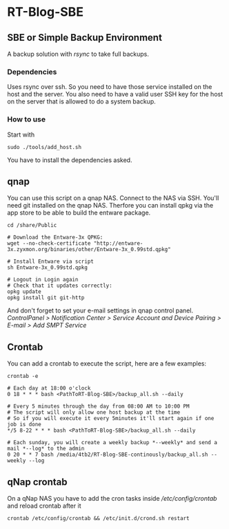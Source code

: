 # RT-Blog-SBE

## SBE or Simple Backup Environment

A backup solution with *rsync* to take full backups.

### Dependencies
Uses rsync over ssh. So you need to have those service installed on the host and the server. You also need to have a valid user SSH key for the host on the server that is allowed to do a system backup.

### How to use
Start with 

    sudo ./tools/add_host.sh

You have to install the dependencies asked.

## qnap
You can use this script on a qnap NAS. Connect to the NAS via SSH. You'll need git installed on the qnap NAS.
Therfore you can install qpkg via the app store to be able to build the entware package.

	cd /share/Public

	# Download the Entware-3x QPKG:
	wget --no-check-certificate "http://entware-3x.zyxmon.org/binaries/other/Entware-3x_0.99std.qpkg"

	# Install Entware via script
	sh Entware-3x_0.99std.qpkg

	# Logout in Login again
	# Check that it updates correctly:
	opkg update
	opkg install git git-http

And don't forget to set your e-mail settings in qnap control panel. *ControlPanel > Notification Center > Service Account and Device Pairing > E-mail > Add SMPT Service*

## Crontab
You can add a crontab to execute the script, here are a few examples:

	crontab -e

	# Each day at 18:00 o'clock
	0 18 * * * bash <PathToRT-Blog-SBE>/backup_all.sh --daily

	# Every 5 minutes through the day from 08:00 AM to 10:00 PM 
	# The script will only allow one host backup at the time
	# So if you will execute it every 5minutes it'll start again if one job is done
	*/5 8-22 * * * bash <PathToRT-Blog-SBE>/backup_all.sh --daily

	# Each sunday, you will create a weekly backup *--weekly* and send a mail *--log* to the admin
	0 20 * * 7 bash /media/4tb2/RT-Blog-SBE-continously/backup_all.sh --weekly --log

## qNap crontab
On a qNap NAS you have to add the cron tasks inside _/etc/config/crontab_ and reload crontab after it

	crontab /etc/config/crontab && /etc/init.d/crond.sh restart
